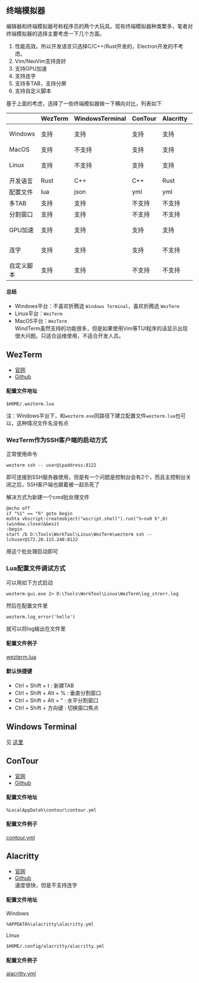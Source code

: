 ## 终端模拟器

编辑器和终端模拟器号称程序员的两个大玩具。现有终端模拟器种类繁多，笔者对终端模拟器的选择主要考虑一下几个方面。  
 1. 性能高效。所以开发语言只选择C/C++/Rust开发的，Electron开发的不考虑。
 2. Vim/NeoVim支持良好
 3. 支持GPU加速
 4. 支持连字
 5. 支持多TAB，支持分屏
 6. 支持自定义脚本

基于上面的考虑，选择了一些终端模拟器做一下横向对比，列表如下  

|            | WezTerm | WindowsTerminal | ConTour | Alacritty | Kitty    | Warp   | WindTerm |
|------------|---------|-----------------|---------|-----------|----------|--------|----------|
| Windows    | 支持    | 支持            | 支持    | 支持      | 不支持   | 不支持 | 支持     |
| MacOS      | 支持    | 不支持          | 支持    | 支持      | 支持     | 支持   | 支持     |
| Linux      | 支持    | 不支持          | 支持    | 支持      | 支持     | 不支持 | 支持     |
| 开发语言   | Rust    | C++             | C++     | Rust      | C/Python | Rust   | C        |
| 配置文件   | lua     | json            | yml     | yml       | conf     | -      | config   |
| 多TAB      | 支持    | 支持            | 不支持  | 不支持    | 支持     | 支持   | 支持     |
| 分割窗口   | 支持    | 支持            | 不支持  | 不支持    | 支持     | 支持   | 支持     |
| GPU加速    | 支持    | 支持            | 支持    | 支持      | 支持     | 不支持 | 不支持   |
| 连字       | 支持    | 支持            | 支持    | 不支持    | 支持     | 不支持 | 不支持   |
| 自定义脚本 | 支持    | 支持            | 不支持  | 不支持    | 支持     | 不支持 | 支持     |

#### 总结
- Windows平台：不喜欢折腾选 ``Windows Terminal``，喜欢折腾选 ``WezTerm``  
- Linux平台：``WezTerm``  
- MacOS平台：``WezTerm``  
WindTerm虽然支持的功能很多，但是如果使用Vim等TUI程序的话显示出现很大问题。只适合运维使用，不适合开发人员。

## WezTerm
* [官网](https://wezfurlong.org/wezterm/index.html)
* [Github](https://github.com/wez/wezterm)

#### 配置文件地址
```
$HOME/.wezterm.lua
```
注：Windows平台下，和``wezterm.exe``同路径下建立配置文件``wezterm.lua``也可以，这种情况文件名没有点

### WezTerm作为SSH客户端的启动方式
正常使用命令
```
wezterm ssh -- user@ipaddress:8122
```
即可连接到SSH服务器使用，但是有一个问题是控制台会有2个，而且主控制台关闭之后，SSH客户端也跟着被一起杀死了  

解决方式为新建一个cmd批处理文件
```
@echo off
if "%1" == "h" goto begin
mshta vbscript:createobject("wscript.shell").run("%~nx0 h",0)(window.close)&&exit
:begin
start /b D:\Tools\WorkTool\Linux\WezTerm\wezterm ssh -- lchuser@172.20.115.248:8122
```
用这个批处理启动即可

### Lua配置文件调试方式
可以用如下方式启动
```
wezterm-gui.exe 2> D:\Tools\WorkTool\Linux\WezTerm\log_strerr.log
```
然后在配置文件里
```
wezterm.log_error('hello')
```
就可以将log输出在文件里

#### 配置文件例子
[wezterm.lua](./WezTerm_conf/wezterm.lua)

#### 默认快捷键
- Ctrl + Shift + t : 新建TAB
- Ctrl + Shift + Alt + % : 垂直分割窗口
- Ctrl + Shift + Alt + " : 水平分割窗口
- Ctrl + Shift + 方向键 : 切换窗口焦点

## Windows Terminal
见 [这里](./Windows-Terminal_zh_CN.md)

## ConTour
* [官网](http://contour-terminal.org/)
* [Github](https://github.com/contour-terminal/contour/)

#### 配置文件地址
```
%LocalAppData%\contour\contour.yml
```

#### 配置文件例子
[contour.yml](./contour_conf/contour.yml)

## Alacritty
* [官网](https://alacritty.org/)
* [Github](https://github.com/alacritty/alacritty)  
速度很快，但是不支持连字

#### 配置文件地址
Windows
```
%APPDATA%\alacritty\alacritty.yml
```
Linux
```
$HOME/.config/alacritty/alacritty.yml
```

#### 配置文件例子
[alacritty.yml](./alacritty_conf/alacritty.yml)
